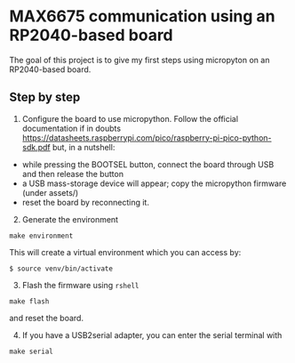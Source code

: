 # MAX6675 communication using an RP2040-based board

The goal of this project is to give my first steps using micropyton on an RP2040-based board.

## Step by step

1. Configure the board to use micropython. Follow the official documentation if in doubts https://datasheets.raspberrypi.com/pico/raspberry-pi-pico-python-sdk.pdf but, in a nutshell:
- while pressing the BOOTSEL button, connect the board through USB and then release the button
- a USB mass-storage device will appear; copy the micropython firmware (under assets/)
- reset the board by reconnecting it. 

2. Generate the environment

```
make environment
```

This will create a virtual environment which you can access by:

```
$ source venv/bin/activate
```

3. Flash the firmware using ```rshell```

```
make flash
```
and reset the board.

4. If you have a USB2serial adapter, you can enter the serial terminal with

```
make serial
```